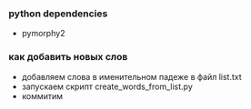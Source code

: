 ### python dependencies

* pymorphy2

### как добавить новых слов

* добавляем слова в именительном падеже в файл list.txt
* запускаем скрипт create_words_from_list.py
* коммитим